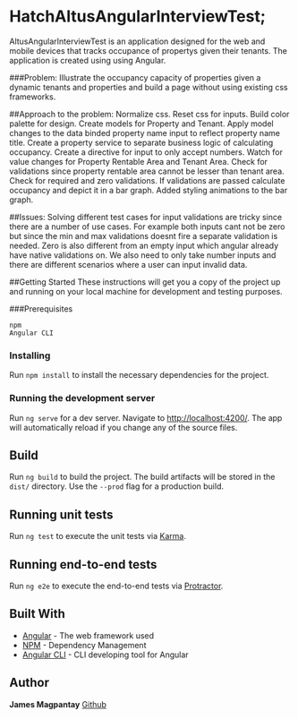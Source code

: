 # HatchAltusAngularInterviewTest;

AltusAngularInterviewTest is an application designed for the web and mobile devices that tracks occupance of propertys given their tenants.
The application is created using using Angular.



###Problem:
Illustrate the occupancy capacity of properties given a dynamic tenants and properties
and build a page without using existing css frameworks.

##Approach to the problem:
Normalize css. Reset css for inputs.
Build color palette for design.
Create models for Property and Tenant. 
Apply model changes to the data binded property name input to reflect property name title. 
Create a property service to separate business logic of calculating occupancy.
Create a directive for input to only accept numbers.
Watch for value changes for Property Rentable Area and Tenant Area.
Check for validations since property rentable area cannot be lesser than tenant area.
Check for required and zero validations.
If validations are passed calculate occupancy and depict it in a bar graph.
Added styling animations to the bar graph.

##Issues:
Solving different test cases for input validations are tricky since there are a number of use cases.
For example both inputs cant not be zero but since the min and max validations doesnt fire a separate 
validation is needed. Zero is also different from an empty input which angular already have native validations on.
We also need to only take number inputs and there are different scenarios where a user can input invalid data. 

##Getting Started
These instructions will get you a copy of the project up and running on your local machine for development and testing purposes. 

###Prerequisites
```
npm
Angular CLI
```

### Installing

Run `npm install` to install the necessary dependencies for the project.

### Running the development server

Run `ng serve` for a dev server. Navigate to [http://localhost:4200/](http://localhost:4200/). 
The app will automatically reload if you change any of the source files.

## Build

Run `ng build` to build the project. The build artifacts will be stored in the `dist/` directory. Use the `--prod` flag for a production build.

## Running unit tests

Run `ng test` to execute the unit tests via [Karma](https://karma-runner.github.io).

## Running end-to-end tests

Run `ng e2e` to execute the end-to-end tests via [Protractor](http://www.protractortest.org/).

## Built With

* [Angular](https://angular.io/) - The web framework used
* [NPM](https://www.npmjs.com/) - Dependency Management
* [Angular CLI](https://cli.angular.io/) - CLI developing tool for Angular
## Author

**James Magpantay** [Github](https://github.com/saywhatjames)


